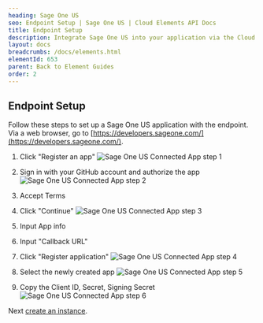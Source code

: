 ```yaml
---
heading: Sage One US
seo: Endpoint Setup | Sage One US | Cloud Elements API Docs
title: Endpoint Setup
description: Integrate Sage One US into your application via the Cloud Elements APIs.
layout: docs
breadcrumbs: /docs/elements.html
elementId: 653
parent: Back to Element Guides
order: 2
---
```

## Endpoint Setup

Follow these steps to set up a Sage One US application with the endpoint.
Via a web browser, go to [https://developers.sageone.com/](https://developers.sageone.com/).

1. Click "Register an app"
![Sage One US Connected App step 1](http://cloud-elements.com/wp-content/uploads/2016/07/SageOneUSAPI1.png)

2. Sign in with your GitHub account and authorize the app
![Sage One US Connected App step 2](http://cloud-elements.com/wp-content/uploads/2016/07/SageOneUSAPI2.png)

3. Accept Terms

4. Click "Continue"
![Sage One US Connected App step 3](http://cloud-elements.com/wp-content/uploads/2016/07/SageOneUSAPI3.png)

5. Input App info

6. Input "Callback URL"

7. Click "Register application"
![Sage One US Connected App step 4](http://cloud-elements.com/wp-content/uploads/2016/07/SageOneUSAPI4.png)

8. Select the newly created app
![Sage One US Connected App step 5](http://cloud-elements.com/wp-content/uploads/2016/07/SageOneUSAPI5.png)

9. Copy the Client ID, Secret, Signing Secret
![Sage One US Connected App step 6](http://cloud-elements.com/wp-content/uploads/2016/07/SageOneUSAPI6.png)

Next [create an instance](sage-one-us-create-instance.html).
